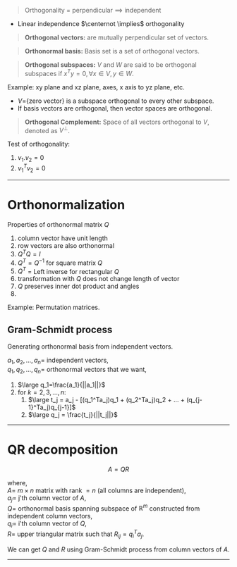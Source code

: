 > Orthogonality = perpendicular $\implies$ independent

- Linear independence $\centernot \implies$ orthogonality

> **Orthogonal vectors:** are mutually perpendicular set of vectors.

> **Orthonormal basis:** Basis set is a set of orthogonal vectors.

> **Orthogonal subspaces:** $V$ and $W$ are said to be orthogonal subspaces if $x^Ty=0, \forall x \in V, y \in W$.

Example: xy plane and xz plane, axes, x axis to yz plane, etc.
- $V=${zero vector} is a subspace orthogonal to every other subspace.
- If basis vectors are orthogonal, then vector spaces are orthogonal.

> **Orthogonal Complement:** Space of all vectors orthogonal to $V$, denoted as $V^\perp$.


Test of orthogonality: 
1. $v_1.v_2=0$
2. $v_1^Tv_2=0$

----
# Orthonormalization

Properties of orthonormal matrix $Q$
1. column vector have unit length
2. row vectors are also orthonormal
3. $Q^TQ=I$
4. $Q^T =Q^{-1}$ for square matrix $Q$
5. $Q^T$ = Left inverse for rectangular $Q$
6. transformation with $Q$ does not change length of vector
7. $Q$ preserves inner dot product and angles
8. 
Example: Permutation matrices.

## Gram-Schmidt process
Generating orthonormal basis from independent vectors.  

$a_1,a_2,...,a_n =$ independent vectors,  
$q_1, q_2,...,q_n =$ orthonormal vectors that we want,  

1. $\large q_1=\frac{a_1}{||a_1||}$
2. for $k=2,3,...,n$:
	1. $\large t_j = a_j - [(q_1^Ta_j)q_1 + (q_2^Ta_j)q_2 + ... + (q_{j-1}^Ta_j)q_{j-1}]$
	2. $\large q_j = \frac{t_j}{||t_j||}$

----
# QR decomposition

$$A=QR$$

where,  
$A =$ $m \times n$ matrix with rank $=n$ (all columns are independent),  
$a_j =$ j'th column vector of $A$,  
$Q =$ orthonormal basis spanning subspace of $\mathbb{R}^m$ constructed from independent column vectors,  
$q_i =$ i'th column vector of $Q$,  
$R =$ upper triangular matrix such that $R_{ij}=q_i^Ta_j$.  

We can get $Q$ and $R$ using Gram-Schmidt process from column vectors of $A$.

----
